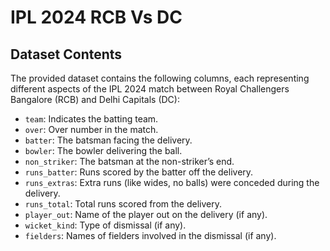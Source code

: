 # IPL 2024 RCB Vs DC

## Dataset Contents

The provided dataset contains the following columns, each representing different aspects of the IPL 2024 match between Royal Challengers Bangalore (RCB) and Delhi Capitals (DC):

- `team`: Indicates the batting team.
- `over`: Over number in the match.
- `batter`: The batsman facing the delivery.
- `bowler`: The bowler delivering the ball.
- `non_striker`: The batsman at the non-striker’s end.
- `runs_batter`: Runs scored by the batter off the delivery.
- `runs_extras`: Extra runs (like wides, no balls) were conceded during the delivery.
- `runs_total`: Total runs scored from the delivery.
- `player_out`: Name of the player out on the delivery (if any).
- `wicket_kind`: Type of dismissal (if any).
- `fielders`: Names of fielders involved in the dismissal (if any).
